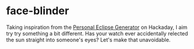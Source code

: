 # face-blinder
Taking inspiration from the [Personal Eclipse Generator](https://hackaday.com/2024/06/27/enjoy-totality-every-day-with-this-personal-eclipse-generator/) on Hackaday, I aim try try something a bit different.
Has your watch ever accidentally relected the sun straight into someone's eyes? Let's make that unavoidable.